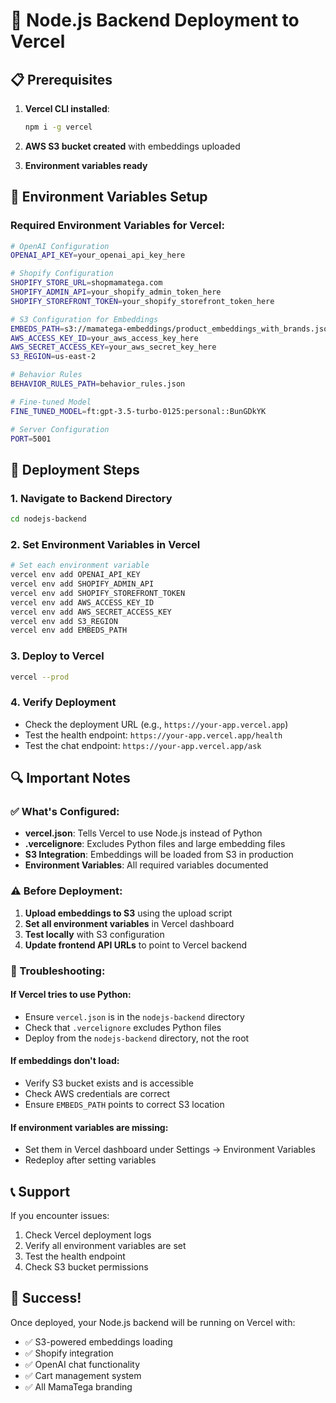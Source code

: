 # 🚀 Node.js Backend Deployment to Vercel

## 📋 Prerequisites

1. **Vercel CLI installed**:
   ```bash
   npm i -g vercel
   ```

2. **AWS S3 bucket created** with embeddings uploaded
3. **Environment variables ready**

## 🔧 Environment Variables Setup

### Required Environment Variables for Vercel:

```bash
# OpenAI Configuration
OPENAI_API_KEY=your_openai_api_key_here

# Shopify Configuration
SHOPIFY_STORE_URL=shopmamatega.com
SHOPIFY_ADMIN_API=your_shopify_admin_token_here
SHOPIFY_STOREFRONT_TOKEN=your_shopify_storefront_token_here

# S3 Configuration for Embeddings
EMBEDS_PATH=s3://mamatega-embeddings/product_embeddings_with_brands.json
AWS_ACCESS_KEY_ID=your_aws_access_key_here
AWS_SECRET_ACCESS_KEY=your_aws_secret_key_here
S3_REGION=us-east-2

# Behavior Rules
BEHAVIOR_RULES_PATH=behavior_rules.json

# Fine-tuned Model
FINE_TUNED_MODEL=ft:gpt-3.5-turbo-0125:personal::BunGDkYK

# Server Configuration
PORT=5001
```

## 🚀 Deployment Steps

### 1. Navigate to Backend Directory
```bash
cd nodejs-backend
```

### 2. Set Environment Variables in Vercel
```bash
# Set each environment variable
vercel env add OPENAI_API_KEY
vercel env add SHOPIFY_ADMIN_API
vercel env add SHOPIFY_STOREFRONT_TOKEN
vercel env add AWS_ACCESS_KEY_ID
vercel env add AWS_SECRET_ACCESS_KEY
vercel env add S3_REGION
vercel env add EMBEDS_PATH
```

### 3. Deploy to Vercel
```bash
vercel --prod
```

### 4. Verify Deployment
- Check the deployment URL (e.g., `https://your-app.vercel.app`)
- Test the health endpoint: `https://your-app.vercel.app/health`
- Test the chat endpoint: `https://your-app.vercel.app/ask`

## 🔍 Important Notes

### ✅ What's Configured:
- **vercel.json**: Tells Vercel to use Node.js instead of Python
- **.vercelignore**: Excludes Python files and large embedding files
- **S3 Integration**: Embeddings will be loaded from S3 in production
- **Environment Variables**: All required variables documented

### ⚠️ Before Deployment:
1. **Upload embeddings to S3** using the upload script
2. **Set all environment variables** in Vercel dashboard
3. **Test locally** with S3 configuration
4. **Update frontend API URLs** to point to Vercel backend

### 🔧 Troubleshooting:

#### If Vercel tries to use Python:
- Ensure `vercel.json` is in the `nodejs-backend` directory
- Check that `.vercelignore` excludes Python files
- Deploy from the `nodejs-backend` directory, not the root

#### If embeddings don't load:
- Verify S3 bucket exists and is accessible
- Check AWS credentials are correct
- Ensure `EMBEDS_PATH` points to correct S3 location

#### If environment variables are missing:
- Set them in Vercel dashboard under Settings → Environment Variables
- Redeploy after setting variables

## 📞 Support

If you encounter issues:
1. Check Vercel deployment logs
2. Verify all environment variables are set
3. Test the health endpoint
4. Check S3 bucket permissions

## 🎉 Success!

Once deployed, your Node.js backend will be running on Vercel with:
- ✅ S3-powered embeddings loading
- ✅ Shopify integration
- ✅ OpenAI chat functionality
- ✅ Cart management system
- ✅ All MamaTega branding 